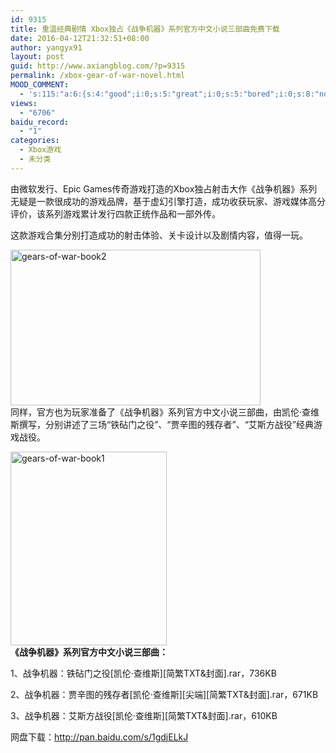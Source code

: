 ```yaml
---
id: 9315
title: 重温经典剧情 Xbox独占《战争机器》系列官方中文小说三部曲免费下载
date: 2016-04-12T21:32:51+08:00
author: yangyx91
layout: post
guid: http://www.axiangblog.com/?p=9315
permalink: /xbox-gear-of-war-novel.html
MOOD_COMMENT:
  - 's:115:"a:6:{s:4:"good";i:0;s:5:"great";i:0;s:5:"bored";i:0;s:8:"nonsense";i:0;s:13:"notunderstand";i:0;s:7:"passing";i:0;}";'
views:
  - "6706"
baidu_record:
  - "1"
categories:
  - Xbox游戏
  - 未分类
---
```

由微软发行、Epic Games传奇游戏打造的Xbox独占射击大作《战争机器》系列无疑是一款很成功的游戏品牌，基于虚幻引擎打造，成功收获玩家、游戏媒体高分评价，该系列游戏累计发行四款正统作品和一部外传。

这款游戏合集分别打造成功的射击体验、关卡设计以及剧情内容，值得一玩。

<a href="http://www.axiangblog.com/xbox-gear-of-war-novel.html/gears-of-war-book2" rel="attachment wp-att-9317" target="_blank"  rel="nofollow" ><img loading="lazy" class="aligncenter size-full wp-image-9317" src="http://www.axiangblog.com/wp-content/uploads/2016/04/gears-of-war-book2.jpg" alt="gears-of-war-book2" width="400" height="249" /></a>  
同样，官方也为玩家准备了《战争机器》系列官方中文小说三部曲，由凯伦·查维斯撰写，分别讲述了三场“铁砧门之役”、“贾辛图的残存者”、“艾斯方战役”经典游戏战役。

<a href="http://www.axiangblog.com/xbox-gear-of-war-novel.html/gears-of-war-book1" rel="attachment wp-att-9316" target="_blank"  rel="nofollow" ><img loading="lazy" class="aligncenter size-full wp-image-9316" src="http://www.axiangblog.com/wp-content/uploads/2016/04/gears-of-war-book1.jpg" alt="gears-of-war-book1" width="250" height="310" /></a>  
**《战争机器》系列官方中文小说三部曲：**

1、战争机器：铁砧门之役\[凯伦·查维斯\]\[简繁TXT&封面\].rar，736KB

2、战争机器：贾辛图的残存者\[凯伦·查维斯\]\[尖端\][简繁TXT&封面].rar，671KB

3、战争机器：艾斯方战役\[凯伦·查维斯\]\[简繁TXT&封面\].rar，610KB

网盘下载：<a href="http://pan.baidu.com/s/1gdjELkJ" target="_blank" rel="nofollow" >http://pan.baidu.com/s/1gdjELkJ</a>